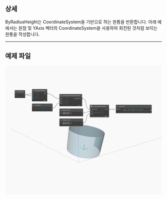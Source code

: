 ## 상세
ByRadiusHeight는 CoordinateSystem을 기반으로 하는 원통을 반환합니다. 아래 예에서는 원점 및 YAxis 벡터의 CoordinateSystem을 사용하여 회전된 것처럼 보이는 원통을 작성합니다.
___
## 예제 파일

![ByRadiusHeight](./Autodesk.DesignScript.Geometry.Cylinder.ByRadiusHeight_img.jpg)

